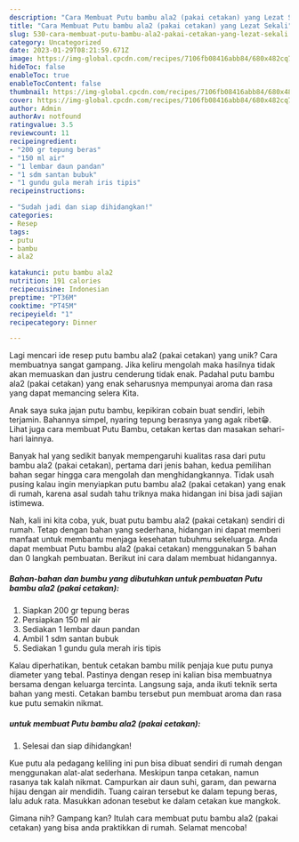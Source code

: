 ```yaml
---
description: "Cara Membuat Putu bambu ala2 (pakai cetakan) yang Lezat Sekali"
title: "Cara Membuat Putu bambu ala2 (pakai cetakan) yang Lezat Sekali"
slug: 530-cara-membuat-putu-bambu-ala2-pakai-cetakan-yang-lezat-sekali
category: Uncategorized
date: 2023-01-29T08:21:59.671Z
image: https://img-global.cpcdn.com/recipes/7106fb08416abb84/680x482cq70/putu-bambu-ala2-pakai-cetakan-foto-resep-utama.jpg
hideToc: false
enableToc: true
enableTocContent: false
thumbnail: https://img-global.cpcdn.com/recipes/7106fb08416abb84/680x482cq70/putu-bambu-ala2-pakai-cetakan-foto-resep-utama.jpg
cover: https://img-global.cpcdn.com/recipes/7106fb08416abb84/680x482cq70/putu-bambu-ala2-pakai-cetakan-foto-resep-utama.jpg
author: Admin
authorAv: notfound
ratingvalue: 3.5
reviewcount: 11
recipeingredient:
- "200 gr tepung beras"
- "150 ml air"
- "1 lembar daun pandan"
- "1 sdm santan bubuk"
- "1 gundu gula merah iris tipis"
recipeinstructions:

- "Sudah jadi dan siap dihidangkan!"
categories:
- Resep
tags:
- putu
- bambu
- ala2

katakunci: putu bambu ala2 
nutrition: 191 calories
recipecuisine: Indonesian
preptime: "PT36M"
cooktime: "PT45M"
recipeyield: "1"
recipecategory: Dinner

---
```





Lagi mencari ide resep putu bambu ala2 (pakai cetakan) yang unik? Cara membuatnya sangat gampang. Jika keliru mengolah maka hasilnya tidak akan memuaskan dan justru cenderung tidak enak. Padahal putu bambu ala2 (pakai cetakan) yang enak seharusnya mempunyai aroma dan rasa yang dapat memancing selera Kita.





Anak saya suka jajan putu bambu, kepikiran cobain buat sendiri, lebih terjamin. Bahannya simpel, nyaring tepung berasnya yang agak ribet😁. Lihat juga cara membuat Putu Bambu, cetakan kertas dan masakan sehari-hari lainnya.

Banyak hal yang sedikit banyak mempengaruhi kualitas rasa dari putu bambu ala2 (pakai cetakan), pertama dari jenis bahan, kedua pemilihan bahan segar hingga cara mengolah dan menghidangkannya. Tidak usah pusing kalau ingin menyiapkan putu bambu ala2 (pakai cetakan) yang enak di rumah, karena asal sudah tahu triknya maka hidangan ini bisa jadi sajian istimewa.






Nah, kali ini kita coba, yuk, buat putu bambu ala2 (pakai cetakan) sendiri di rumah. Tetap dengan bahan yang sederhana, hidangan ini dapat memberi manfaat untuk membantu menjaga kesehatan tubuhmu sekeluarga. Anda dapat membuat Putu bambu ala2 (pakai cetakan) menggunakan 5 bahan dan 0 langkah pembuatan. Berikut ini cara dalam membuat hidangannya.

<!--inarticleads1-->

##### Bahan-bahan dan bumbu yang dibutuhkan untuk pembuatan Putu bambu ala2 (pakai cetakan):

1. Siapkan 200 gr tepung beras
1. Persiapkan 150 ml air
1. Sediakan 1 lembar daun pandan
1. Ambil 1 sdm santan bubuk
1. Sediakan 1 gundu gula merah iris tipis


Kalau diperhatikan, bentuk cetakan bambu milik penjaja kue putu punya diameter yang tebal. Pastinya dengan resep ini kalian bisa membuatnya bersama dengan keluarga tercinta. Langsung saja, anda ikuti teknik serta bahan yang mesti. Cetakan bambu tersebut pun membuat aroma dan rasa kue putu semakin nikmat. 

<!--inarticleads2-->

#####  untuk membuat Putu bambu ala2 (pakai cetakan):


1. Selesai dan siap dihidangkan!

Kue putu ala pedagang keliling ini pun bisa dibuat sendiri di rumah dengan menggunakan alat-alat sederhana. Meskipun tanpa cetakan, namun rasanya tak kalah nikmat. Campurkan air daun suhi, garam, dan pewarna hijau dengan air mendidih. Tuang cairan tersebut ke dalam tepung beras, lalu aduk rata. Masukkan adonan tesebut ke dalam cetakan kue mangkok. 

Gimana nih? Gampang kan? Itulah cara membuat putu bambu ala2 (pakai cetakan) yang bisa anda praktikkan di rumah. Selamat mencoba!
